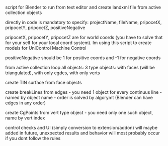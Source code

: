 script for Blender to run from text editor and create landxml file from active collection objects

directly in code is mandatory to specify: projectName, fileName, pripocetX, pripocetY, pripocetZ, positiveNegative

pripocetX, pripocetY, pripocetZ are for world coords (you have to solve that for your self for your local coord system). Im using this script to create models for UniControl Machine Control

positiveNegative should be 1 for positive coords and -1 for negative coords

from active collection loop all objects: 3 type objects: with faces (will be triangulated), with only egdes, with only verts

create TIN surface from face objects 

create breakLines from edges - you need 1 object for every continuus line - named by object name - order is solved by algorymt (Blender can have edges in any order)

create CgPoints from vert type object - you need only one such object, name by vert index

control checks and UI (simply conversion to extension/addon) will maybe added in future, unexpected results and behavior will most probably occur if you dont follow the rules
